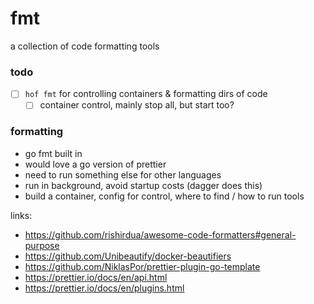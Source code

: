 # fmt

a collection of code formatting tools

### todo

- [ ] `hof fmt` for controlling containers & formatting dirs of code
  - [ ] container control, mainly stop all, but start too?

### formatting

- go fmt built in
- would love a go version of prettier
- need to run something else for other languages
- run in background, avoid startup costs (dagger does this)
- build a container, config for control, where to find / how to run tools

links:

- https://github.com/rishirdua/awesome-code-formatters#general-purpose
- https://github.com/Unibeautify/docker-beautifiers
- https://github.com/NiklasPor/prettier-plugin-go-template
- https://prettier.io/docs/en/api.html
- https://prettier.io/docs/en/plugins.html

